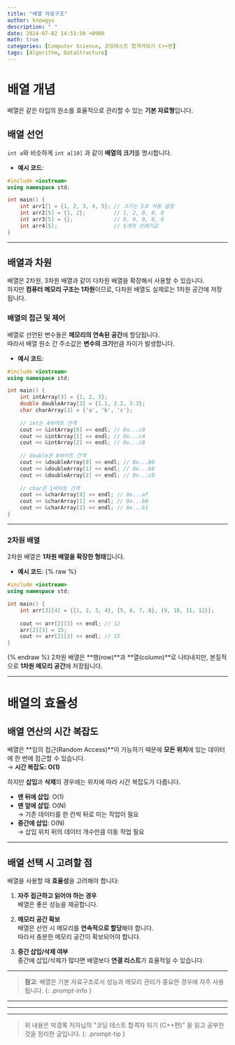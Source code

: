 ```yaml
---
title: "배열 자료구조"
author: knowgyu
description: " "
date: 2024-07-02 14:53:50 +0900
math: true
categories: [Computer Science, 코딩테스트 합격자되기 C++편]
tags: [Algorithm, DataStructure]
---
```


# 배열 개념

배열은 같은 타입의 원소를 효율적으로 관리할 수 있는 **기본 자료형**입니다.

## 배열 선언

`int a`와 비슷하게 `int a[10]` 과 같이 **배열의 크기**를 명시합니다.

- **예시 코드**:

```cpp
#include <iostream>
using namespace std;

int main() {
    int arr1[] = {1, 2, 3, 4, 5}; // 크기는 5로 자동 설정
    int arr2[5] = {1, 2};         // 1, 2, 0, 0, 0
    int arr3[5] = {};             // 0, 0, 0, 0, 0
    int arr4[5];                  // 5개의 쓰레기값
}
```

---

## 배열과 차원

배열은 2차원, 3차원 배열과 같이 다차원 배열을 확장해서 사용할 수 있습니다.  
하지만 **컴퓨터 메모리 구조는 1차원**이므로, 다차원 배열도 실제로는 1차원 공간에 저장됩니다.

### 배열의 접근 및 제어

배열로 선언된 변수들은 **메모리의 연속된 공간**에 할당됩니다.  
따라서 배열 원소 간 주소값은 **변수의 크기**만큼 차이가 발생합니다.

- **예시 코드**:

```cpp
#include <iostream>
using namespace std;

int main() {
    int intArray[3] = {1, 2, 3};
    double doubleArray[3] = {1.1, 2.2, 3.3};
    char charArray[3] = {'a', 'b', 'c'};
    
    // int는 4바이트 간격
    cout << &intArray[0] << endl; // 0x...c0
    cout << &intArray[1] << endl; // 0x...c4
    cout << &intArray[2] << endl; // 0x...c8
    
    // double은 8바이트 간격
    cout << &doubleArray[0] << endl; // 0x...b0
    cout << &doubleArray[1] << endl; // 0x...b8
    cout << &doubleArray[2] << endl; // 0x...c0
    
    // char은 1바이트 간격
    cout << &charArray[0] << endl; // 0x...af
    cout << &charArray[1] << endl; // 0x...b0
    cout << &charArray[2] << endl; // 0x...b1
}
```

---

### 2차원 배열

2차원 배열은 **1차원 배열을 확장한 형태**입니다.

- **예시 코드**:
{% raw %}
```cpp
#include <iostream>
using namespace std;

int main() {
    int arr[3][4] = {{1, 2, 3, 4}, {5, 6, 7, 8}, {9, 10, 11, 12}};
    
    cout << arr[2][3] << endl; // 12
    arr[2][3] = 15;
    cout << arr[2][3] << endl; // 15
}
```
{% endraw %}
2차원 배열은 **행(row)**과 **열(column)**로 나타내지만, 본질적으로 **1차원 메모리 공간**에 저장됩니다.

---

# 배열의 효율성

## 배열 연산의 시간 복잡도

배열은 **임의 접근(Random Access)**이 가능하기 때문에 **모든 위치**에 있는 데이터에 한 번에 접근할 수 있습니다.  
→ **시간 복잡도: O(1)**

하지만 **삽입**과 **삭제**의 경우에는 위치에 따라 시간 복잡도가 다릅니다.

- **맨 뒤에 삽입**: O(1)
- **맨 앞에 삽입**: O(N)  
  → 기존 데이터를 한 칸씩 뒤로 미는 작업이 필요
- **중간에 삽입**: O(N)  
  → 삽입 위치 뒤의 데이터 개수만큼 이동 작업 필요

---

## 배열 선택 시 고려할 점

배열을 사용할 때 **효율성**을 고려해야 합니다:

1. **자주 접근하고 읽어야 하는 경우**  
   배열은 좋은 성능을 제공합니다.
   
2. **메모리 공간 확보**  
   배열은 선언 시 메모리를 **연속적으로 할당**해야 합니다.  
   따라서 충분한 메모리 공간이 확보되어야 합니다.

3. **중간 삽입/삭제 여부**  
   중간에 삽입/삭제가 많다면 배열보다 **연결 리스트**가 효율적일 수 있습니다.

---

> **참고**: 배열은 기본 자료구조로서 성능과 메모리 관리가 중요한 경우에 자주 사용됩니다.
{: .prompt-info }

---
---
---
> 위 내용은 박경록 저자님의 "코딩 테스트 합격자 되기 (C++편)" 을 읽고 공부한 것을 정리한 글입니다.
{: .prompt-tip }
